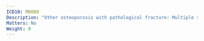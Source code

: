 ```yaml
---
ICD10: M8080
Description: "Other osteoporosis with pathological fracture: Multiple sites"
Matters: No
Weight: 0
---
```

